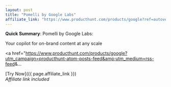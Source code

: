 ```yaml
---
layout: post
title: "Pomelli by Google Labs"
affiliate_link: "https://www.producthunt.com/products/google?ref=autoverse&utm_source=autoverse"
---
```


**Quick Summary**: Pomelli by Google Labs: <p>
            Your copilot for on-brand content at any scale
          </p>
          <p>
            <a href="https://www.producthunt.com/products/google?utm_campaign=producthunt-atom-posts-feed&amp;utm_medium=rss-feed&amp;...

[Try Now]({{ page.affiliate_link }})  
*Affiliate link included*
